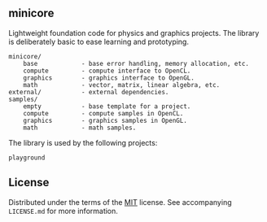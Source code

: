 ## minicore

Lightweight foundation code for physics and graphics projects. The library is
deliberately basic to ease learning and prototyping.

    minicore/
        base            - base error handling, memory allocation, etc.
        compute         - compute interface to OpenCL.
        graphics        - graphics interface to OpenGL.
        math            - vector, matrix, linear algebra, etc.
    external/           - external dependencies.
    samples/
        empty           - base template for a project.
        compute         - compute samples in OpenCL.
        graphics        - graphics samples in OpenGL.
        math            - math samples.

The library is used by the following projects:

    playground

## License

Distributed under the terms of the [MIT](https://choosealicense.com/licenses/mit/) license. See  accompanying `LICENSE.md` for more information.
